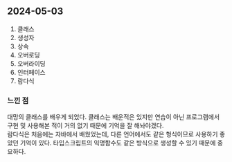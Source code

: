 ## 2024-05-03
1. 클래스
2. 생성자
3. 상속
4. 오버로딩
5. 오버라이딩
6. 인터페이스
7. 람다식

### 느낀 점
대망의 클래스를 배우게 되었다. 클래스는 배운적은 있지만 연습이 아닌 프로그램에서 구현 및 사용해본 적이 거의 없기 때문에 기억을 잘 해놔야겠다.  
람다식은 처음에는 자바에서 배웠었는데, 다른 언어에서도 같은 형식이므로 사용하기 좋았던 기억이 있다. 타입스크립트의 익명함수도 같은 방식으로 생성할 수 있기 때문에 중요하다.